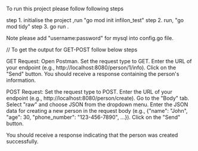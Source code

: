 To run this project please follow following steps

step 1. initialise the project ,run "go mod init infilon_test"
step 2. run, "go mod tidy"
step 3. go run .

Note please add "username:password" for mysql into config.go file.

// To get the output for GET-POST follow below steps

GET Request:
Open Postman.
Set the request type to GET.
Enter the URL of your endpoint (e.g., http://localhost:8080/person/1/info).
Click on the "Send" button.
You should receive a response containing the person's information.

POST Request:
Set the request type to POST.
Enter the URL of your endpoint (e.g., http://localhost:8080/person/create).
Go to the "Body" tab.
Select "raw" and choose JSON from the dropdown menu.
Enter the JSON data for creating a new person in the request body (e.g., {"name": "John", "age": 30, "phone_number": "123-456-7890", ...}).
Click on the "Send" button.

You should receive a response indicating that the person was created successfully.
